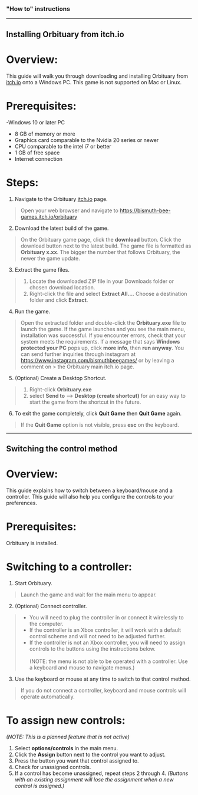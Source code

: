 ### "How to" instructions


***
## Installing Orbituary from itch.io
# Overview:
This guide will walk you through downloading and installing Orbituary from [itch.io](https://bismuth-bee-games.itch.io/orbituary) onto a Windows PC. This game is not supported on Mac or Linux. 

# Prerequisites:
-Windows 10 or later PC
- 8 GB of memory or more
- Graphics card comparable to the Nvidia 20 series or newer
- CPU comparable to the intel i7 or better
- 1 GB of free space
- Internet connection

# Steps:
1. Navigate to the Orbituary [itch.io](https://bismuth-bee-games.itch.io/orbituary) page.

> Open your web browser and navigate to https://bismuth-bee-games.itch.io/orbituary

2. Download the latest build of the game.

> On the Orbituary game page, click the **download** button. 
> Click the download button next to the latest build.
> The game file is formatted as **Orbituary x.xx**. The bigger the number that follows Orbituary, the newer the game update. 

3. Extract the game files.

> 1. Locate the downloaded ZIP file in your Downloads folder or chosen download location. 
> 2. Right-click the file and select **Extract All…**. Choose a destination folder and click **Extract**.

4. Run the game.

> Open the extracted folder and double-click the **Orbituary.exe** file to launch the game. 
> If the game launches and you see the main menu, installation was successful. 
> If you encounter errors, check that your system meets the requirements. 
> If a message that says **Windows protected your PC** pops up, click **more info**, then **run anyway**.
> You can send further inquiries through instagram at https://www.instagram.com/bismuthbeegames/ or by leaving a comment on > the Orbituary main itch.io page.

5. (Optional) Create a Desktop Shortcut.

> 1. Right-click **Orbituary.exe**
> 2. select **Send to** –> **Desktop (create shortcut)** for an easy way to start the game from the shortcut in the future. 

6. To exit the game completely, click **Quit Game** then **Quit Game** again. 

> If the **Quit Game** option is not visible, press **esc** on the keyboard. 

***

## Switching the control method
# Overview:
This guide explains how to switch between a keyboard/mouse and a controller. This guide will also help you configure the controls to your preferences. 

# Prerequisites:
Orbituary is installed.

# Switching to a controller:
1. Start Orbituary.
> Launch the game and wait for the main menu to appear.

2. (Optional) Connect controller.
> - You will need to plug the controller in or connect it wirelessly to the computer.
> - If the controller is an Xbox controller, it will work with a default control scheme and will not need to be adjusted further. 
> - If the controller is not an Xbox controller, you will need to assign controls to the buttons using the instructions below. <br><br>
> (NOTE: the menu is not able to be operated with a controller. Use a keyboard and mouse to navigate menus.)

3. Use the keyboard or mouse at any time to switch to that control method. 
>If you do not connect a controller, keyboard and mouse controls will operate automatically.

# To assign new controls:
 *(NOTE: This is a planned feature that is not active)*
 1. Select **options/controls** in the main menu.
 2. Click the **Assign** button next to the control you want to adjust.
 3. Press the button you want that control assigned to.
 4. Check for unassigned controls.
 5. If a control has become unassigned, repeat steps 2 through 4.
 *(Buttons with an existing assignment will lose the assignment when a new control is assigned.)* 

